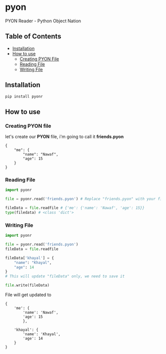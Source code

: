 # pyon
PYON Reader - Python Object Nation

## Table of Contents
- [Installation](#installation)
- [How to use](#how-to-use)
    - [Creating PYON File](#lets-create-our-bpyonb-file)
    - [Reading File](#reading-file)
    - [Writing File](#writing-file)

## Installation
```bash
pip install pyonr
```

## How to use
### Creating PYON file
let's create our <b>PYON</b> file,
i'm going to call it <b>friends.pyon</b>
<br>

```
{
    "me": {
        "name": "Nawaf",
        "age": 15
    }
}
```

### Reading File
```py
import pyonr

file = pyonr.read('friends.pyon') # Replace "friends.pyon" with your file name

fileData = file.readfile # {'me': {'name': 'Nawaf', 'age': 15}}
type(filedata) # <class 'dict'>
```

### Writing File
```py
import pyonr

file = pyonr.read('friends.pyon')
fileData = file.readfile

fileData['khayal'] = {
    "name": "Khayal",
    "age": 14
}
# This will update "fileData" only, we need to save it

file.write(fileData)
```

<p>File will get updated to</p>

```
{
    'me': {
        'name': 'Nawaf',
        'age': 15
        },

    'khayal': {
        'name': 'Khayal',
        'age': 14
    }
}
```
